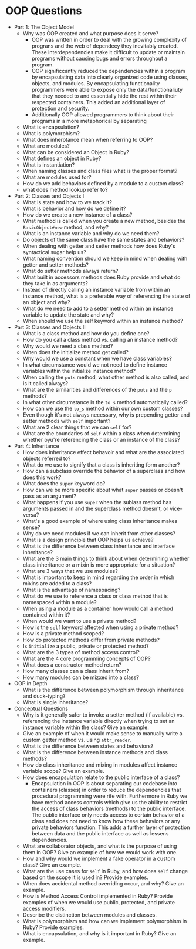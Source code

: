 # OOP Questions

- Part 1: The Object Model
  - Why was OOP created and what purpose does it serve?
    - OOP was written in order to deal with the growing complexity of prograns and the web of dependecy they inevitably created. These interdependencies make it difficult to update or maintain programs without causing bugs and errors throughout a program.
    - OOP significcantly reduced the dependencies within a program by encapsulating data into clearly organized code using classes, objects, and modules. By encapsulating functionality programmers were able to expose only the data/functionaliuty that they needed to and essentially hide the rest within their respected containers. This added an additional layer of protection and security.
    - Additionally OOP allowed programmers to think about their programs in a more metaphorical by separating 
  - What is encapsulation?
  - What is polymorphism?
  - What does inherotance mean when referring to OOP?
  - What are modules?
  - What can be considered an Object in Ruby?
  - What defines an object in Ruby?
  - What is instantiation?
  - When naming classes and class files what is the proper format?
  - What are modules used for?
  - How do we add behaviors defined by a module to a custom class?
  - what does method lookup refer to?
- Part 2: Classes and Objects I
  - What is state and how to we track it?
  - What is behavior and how do we define it?
  - How do we create a new instance of a class?
  - What method is called when you create a new method, besides the `BasicObject#new` method, and why?
  - What is an instance variable and why do we need them?
  - Do objects of the same class have the same states and behaviors?
  - When dealing with getter and setter methods how does Ruby's syntactical sugar help us?
  - What naming convention should we keep in mind when dealing with getter and setter methods?
  - What do setter methods always return?
  - What built in accessors methods does Ruby provide and what do they take in as arguments?
  - Instead of directly calling an instance variable from within an instance method, what is a preferable way of referencing the state of an object and why?
  - What do we need to add to a setter method within an instance variable to update the state and why?
  - When should we use the self keyword within an instance method?
- Part 3: Classes and Objects II
  - What is a class method and how do you define one?
  - How do you call a class method vs. calling an instance method?
  - Why would we need a class method?
  - When does the initialize method get called?
  - Why would we use a constant when we have class variables?
  - In what circumstance would we not need to define instance variables within the initialize instance method?
  - When calling the `puts` method, what other method is also called, and is it called always?
  - What are the similarities and differences of the `puts` and the `p` methods?
  - In what other circumstance is the `to_s` method automatically called?
  - How can we use the `to_s` method within our own custom classes?
  - Even though it's not always necessary, why is prepending getter and setter methods with `self` important?
  - What are 2 clear things that we can `self` for?
  - What are the boundaries of `self` within a class when determining whether oyu're referencing the class or an instance of the class?
- Part 4: Inheritance
  - How does inheritance effect behavoir and what are the associated objects referred to?
  - What do we use to signify that a class is inheriting form another?
  - How can a subclass override the behavior of a superclass and how does this work?
  - What does the `super` keyword do?
  - How can we be more specific about what `super` passes or doesn't pass as an argument?
  - What happens if you use `super` when the sublass method has arguments passed in and the superclass method doesn't, or vice-versa?
  - What's a good example of where using class inheritance makes sense?
  - Why do we need modules if we can inherit from other classes?
  - What is a design principle that OOP helps us achieve?
  - What is the difference between class inheritance and interface inheritance?
  - What are the 3 main things to think about when determining whether class inheritance or a mixin is more appropriate for a situation?
  - What are 3 ways that we use modules?
  - What is important to keep in mind regarding the order in which mixins are added to a class?
  - What is the advantage of namespacing?
  - What do we use to reference a class or class method that is namespaced within a module?
  - When using a module as a container how would call a method contained within it?
  - When would we want to use a private method?
  - How is the `self` keyword affected when using a private method?
  - How is a private method scoped?
  - How do protected methods differ from private methods?
  - Is `initialize` a public, private or protected method?
  - What are the 3 types of method access control?
  - What are the 4 core programming concepts of OOP?
  - What does a constructor method return?
  - How many classes can a class inherit from?
  - How many modules can be mizxed into a class?
- OOP in Depth
  - What is the difference between polymorphism through inheritance and duck-typing?
  - What is single inheritance?
- Conceptual Questions
  - Why is it generally safer to invoke a setter method (if available) vs. referencing the instance variable directly when trying to set an instance variable within the class? Give an example.
  - Give an example of when it would make sense to manually write a custom getter method vs. using `attr_reader`.
  - What is the difference between states and behaviors?
  - What is the difference between instance methods and class methods?
  - How do class inheritance and mixing in modules affect instance variable scope? Give an example.
  - How does encapsulation relate to the public interface of a class?  
    - Encapsulation in OOP is about separating our codebase into containers (classes) in order to reduce the dependencies that procedural programming were rife with. Furthermore in Ruby we have method access controls which give us the ability to restrict the access of class behaviors (methods) to the public interface. The public interface only needs access to certain behavior of a class and does not need to know how these behaviors or any private behaviors function. This adds a further layer of protection between data and the public interface as well as lessens dependencies.  
  - What are collaborator objects, and what is the purpose of using them in OOP? Give an example of how we would work with one.
  - How and why would we implement a fake operator in a custom class? Give an example.
  - What are the use cases for `self` in Ruby, and how does `self` change based on the scope it is used in? Provide examples.
  - When does accidental method overriding occur, and why? Give an example.
  - How is Method Access Control implemented in Ruby? Provide examples of when we would use public, protected, and private access modifiers.
  - Describe the distinction between modules and classes.
  - What is polymorphism and how can we implement polymorphism in Ruby? Provide examples.
  - What is encapsulation, and why is it important in Ruby? Give an example.
